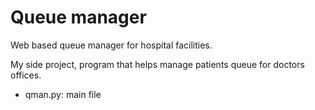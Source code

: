 # Queue manager
Web based queue manager for hospital facilities.

My side project, program that helps manage patients queue for doctors offices.

  * qman.py: main file   

